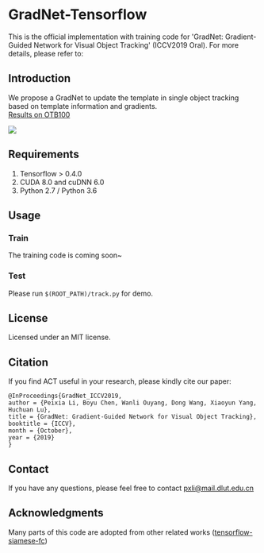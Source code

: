 # GradNet-Tensorflow
This is the official implementation with training code for 'GradNet: Gradient-Guided Network for Visual Object Tracking' (ICCV2019 Oral). For more details, please refer to:

Introduction
--------------------------------
We propose a GradNet to update the template in single object tracking based on template information and gradients.</br>
[Results on OTB100](https://drive.google.com/file/d/1jvjZlQmDGqvrVgQuA4yZIsgZGZUws1_z/view?usp=sharing) </br>

![](https://github.com/LPXTT/GradNet-Pytorch/blob/master/GradNet.png)  

Requirements
--------------------------
1. Tensorflow > 0.4.0
2. CUDA 8.0 and cuDNN 6.0
3. Python 2.7 / Python 3.6

Usage
--------------------------
### Train
   The training code is coming soon~
   
### Test
  Please run `$(ROOT_PATH)/track.py` for demo.
  
License
--------------------
Licensed under an MIT license.

Citation
--------------------
If you find ACT useful in your research, please kindly cite our paper:</br>

    @InProceedings{GradNet_ICCV2019,
    author = {Peixia Li, Boyu Chen, Wanli Ouyang, Dong Wang, Xiaoyun Yang, Huchuan Lu},
    title = {GradNet: Gradient-Guided Network for Visual Object Tracking},
    booktitle = {ICCV},
    month = {October},
    year = {2019}
    }

Contact
--------------------
If you have any questions, please feel free to contact pxli@mail.dlut.edu.cn

Acknowledgments
------------------------------
Many parts of this code are adopted from other related works ([tensorflow-siamese-fc](https://github.com/www0wwwjs1/tensorflow-siamese-fc))
